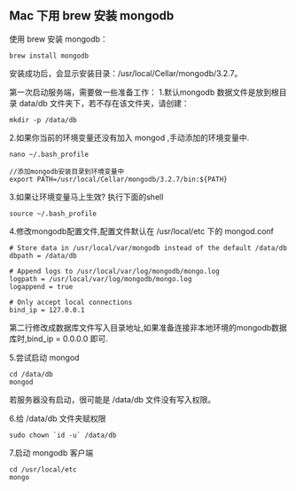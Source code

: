Mac 下用 brew 安装 mongodb
---

使用 brew 安装 mongodb：
```
brew install mongodb
```
   
安装成功后，会显示安装目录：/usr/local/Cellar/mongodb/3.2.7。

第一次启动服务端，需要做一些准备工作：
1.默认mongodb 数据文件是放到根目录 data/db 文件夹下，若不存在该文件夹，请创建：
```
mkdir -p /data/db
```

2.如果你当前的环境变量还没有加入 mongod  ,手动添加的环境变量中.
```
nano ~/.bash_profile
```

```
//添加mongodb安装目录到环境变量中
export PATH=/usr/local/Cellar/mongodb/3.2.7/bin:${PATH}
```

3.如果让环境变量马上生效? 执行下面的shell
```
source ~/.bash_profile
```

4.修改mongodb配置文件,配置文件默认在 /usr/local/etc 下的 mongod.conf
```
# Store data in /usr/local/var/mongodb instead of the default /data/db
dbpath = /data/db

# Append logs to /usr/local/var/log/mongodb/mongo.log
logpath = /usr/local/var/log/mongodb/mongo.log
logappend = true

# Only accept local connections
bind_ip = 127.0.0.1
```
第二行修改成数据库文件写入目录地址,如果准备连接非本地环境的mongodb数据库时,bind_ip = 0.0.0.0 即可.

5.尝试启动 mongod
```
cd /data/db
mongod
```
若服务器没有启动，很可能是 /data/db 文件没有写入权限。

6.给 /data/db 文件夹赋权限
```
sudo chown `id -u` /data/db
```

7.启动 mongodb 客户端
```
cd /usr/local/etc
mongo
```